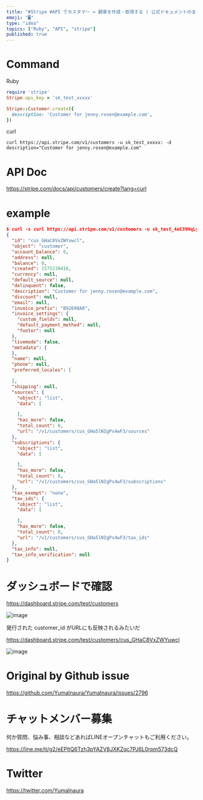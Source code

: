 ```yaml
---
title: "#Stripe #API でカスタマー = 顧客を作成・取得する ( 公式ドキュメントのまま ) ( #Ruby )"
emoji: "🖥"
type: "idea"
topics: ["Ruby", "API", "stripe"]
published: true
---
```


# Command

Ruby

```rb
require 'stripe'
Stripe.api_key = 'sk_test_xxxxx'

Stripe::Customer.create({
  description: 'Customer for jenny.rosen@example.com',
})
```

curl

```
curl https://api.stripe.com/v1/customers -u sk_test_xxxxx: -d description="Customer for jenny.rosen@example.com"
```

# API Doc

https://stripe.com/docs/api/customers/create?lang=curl

# example

```json
$ curl -s curl https://api.stripe.com/v1/customers -u sk_test_4eC39HqLyjWDarjtT1zdp7dc: -d description="Customer for jenny.rosen@example.com"
{
  "id": "cus_GHaC8VxZWYuwcl",
  "object": "customer",
  "account_balance": 0,
  "address": null,
  "balance": 0,
  "created": 1575239418,
  "currency": null,
  "default_source": null,
  "delinquent": false,
  "description": "Customer for jenny.rosen@example.com",
  "discount": null,
  "email": null,
  "invoice_prefix": "B92698A0",
  "invoice_settings": {
    "custom_fields": null,
    "default_payment_method": null,
    "footer": null
  },
  "livemode": false,
  "metadata": {
  },
  "name": null,
  "phone": null,
  "preferred_locales": [

  ],
  "shipping": null,
  "sources": {
    "object": "list",
    "data": [

    ],
    "has_more": false,
    "total_count": 0,
    "url": "/v1/customers/cus_GHa5lNIgPs4wF3/sources"
  },
  "subscriptions": {
    "object": "list",
    "data": [

    ],
    "has_more": false,
    "total_count": 0,
    "url": "/v1/customers/cus_GHa5lNIgPs4wF3/subscriptions"
  },
  "tax_exempt": "none",
  "tax_ids": {
    "object": "list",
    "data": [

    ],
    "has_more": false,
    "total_count": 0,
    "url": "/v1/customers/cus_GHa5lNIgPs4wF3/tax_ids"
  },
  "tax_info": null,
  "tax_info_verification": null
}
```

# ダッシュボードで確認

https://dashboard.stripe.com/test/customers

![image](https://user-images.githubusercontent.com/13635059/69921450-102a0400-14d5-11ea-8b1a-a93cdfea357f.png)

発行された customer_id がURLにも反映されるみたいだ

https://dashboard.stripe.com/test/customers/cus_GHaC8VxZWYuwcl

![image](https://user-images.githubusercontent.com/13635059/69921526-e4f3e480-14d5-11ea-940a-b3f8cba63050.png)


# Original by Github issue

https://github.com/YumaInaura/YumaInaura/issues/2796








<!-- Update From Qiita API -->

# チャットメンバー募集


何か質問、悩み事、相談などあればLINEオープンチャットもご利用ください。

https://line.me/ti/g2/eEPltQ6Tzh3pYAZV8JXKZqc7PJ6L0rpm573dcQ





# Twitter


https://twitter.com/YumaInaura


<!-- Update From Qiita API -->


